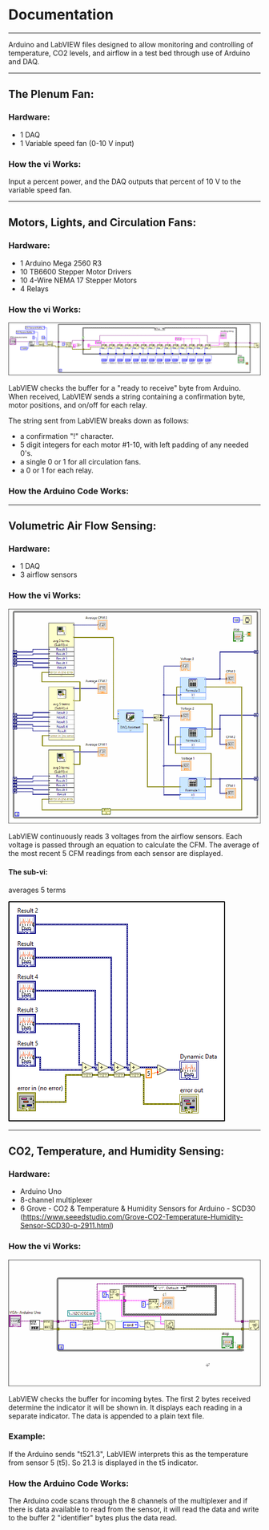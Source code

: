 # Documentation

***

Arduino and LabVIEW files designed to allow monitoring and controlling of temperature, CO2 levels, and airflow in a test bed through use of Arduino and DAQ.

***

## The Plenum Fan:

### Hardware:

- 1 DAQ
- 1 Variable speed fan (0-10 V input)

### How the vi Works:

Input a percent power, and the DAQ outputs that percent of 10 V to the variable speed fan.

***

## Motors, Lights, and Circulation Fans:

### Hardware:

- 1 Arduino Mega 2560 R3
- 10 TB6600 Stepper Motor Drivers
- 10 4-Wire NEMA 17 Stepper Motors
- 4 Relays

### How the vi Works:

![](Images/SimultaneousControl.png)

LabVIEW checks the buffer for a "ready to receive" byte from Arduino.  When received, LabVIEW sends a string containing a confirmation byte, motor positions, and on/off for each relay.

The string sent from LabVIEW breaks down as follows:
- a confirmation "!" character.
- 5 digit integers for each motor #1-10, with left padding of any needed 0's.
- a single 0 or 1 for all circulation fans.
- a 0 or 1 for each relay.

### How the Arduino Code Works:

***

## Volumetric Air Flow Sensing:

### Hardware:

- 1 DAQ
- 3 airflow sensors

### How the vi Works:

![](Images/massFlowSensors.gif)

LabVIEW continuously reads 3 voltages from the airflow sensors.  Each voltage is passed through an equation to calculate the CFM.  The average of the most recent 5 CFM readings from each sensor are displayed.

#### The sub-vi:

averages 5 terms

![](Images/avg5Terms_sub.png)

***

## CO2, Temperature, and Humidity Sensing:

### Hardware:

- Arduino Uno
- 8-channel multiplexer
- 6 Grove - CO2 & Temperature & Humidity Sensors for Arduino - SCD30 (https://www.seeedstudio.com/Grove-CO2-Temperature-Humidity-Sensor-SCD30-p-2911.html)

### How the vi Works:

![](Images/co2Read.gif)

LabVIEW checks the buffer for incoming bytes.  The first 2 bytes received determine the indicator it will be shown in.  It displays each reading in a separate indicator.  The data is appended to a plain text file.

### Example:

If the Arduino sends "t521.3", LabVIEW interprets this as the temperature from sensor 5 (t5).  So 21.3 is displayed in the t5 indicator.

### How the Arduino Code Works:

The Arduino code scans through the 8 channels of the multiplexer and if there is data available to read from the sensor, it will read the data and write to the buffer 2 "identifier" bytes plus the data read.
